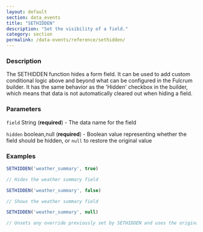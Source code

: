 ```yaml
---
layout: default
section: data_events
title: "SETHIDDEN"
description: "Set the visibility of a field."
category: section
permalink: /data-events/reference/sethidden/
---
```


### Description

The SETHIDDEN function hides a form field. It can be used to add custom conditional logic above and beyond what can be configured in the Fulcrum builder. It has the same behavior as the 'Hidden' checkbox in the builder, which means that data is not automatically cleared out when hiding a field.

### Parameters

`field` String (__required__) - The data name for the field

`hidden` boolean,null (__required__) - Boolean value representing whether the field should be hidden, or `null` to restore the original value

### Examples

```js
SETHIDDEN('weather_summary', true)

// Hides the weather summary field
```


```js
SETHIDDEN('weather_summary', false)

// Shows the weather summary field
```


```js
SETHIDDEN('weather_summary', null)

// Unsets any override previously set by SETHIDDEN and uses the original setting from the form schema
```
